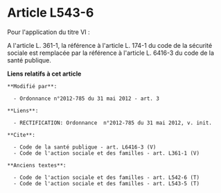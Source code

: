 # Article L543-6

Pour l'application du titre VI : 

A l'article L. 361-1, la référence à l'article L. 174-1 du code de la sécurité sociale est remplacée par la référence à
l'article L. 6416-3 du code de la santé publique.

**Liens relatifs à cet article**

	**Modifié par**:

	  - Ordonnance n°2012-785 du 31 mai 2012 - art. 3

	**Liens**:

	  - RECTIFICATION: Ordonnance  n°2012-785 du 31 mai 2012, v. init.

	**Cite**:

	  - Code de la santé publique - art. L6416-3 (V)
	  - Code de l'action sociale et des familles - art. L361-1 (V)

	**Anciens textes**:

	  - Code de l'action sociale et des familles - art. L542-6 (T)
	  - Code de l'action sociale et des familles - art. L543-5 (T)
